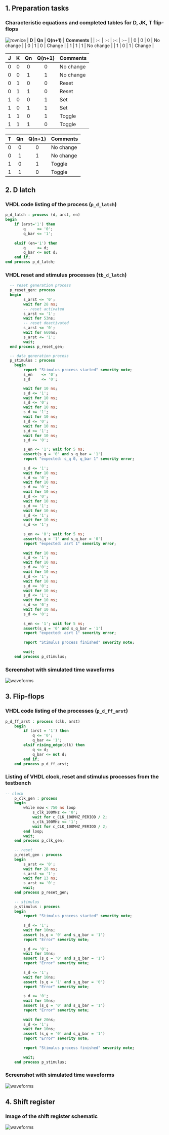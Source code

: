 ## 1. Preparation tasks
### Characteristic equations and completed tables for D, JK, T flip-flops
![rovnice](Images/rovnice.png)
| **D** | **Qn** | **Q(n+1)** | **Comments** |
| :-: | :-: | :-: | :-- |
| 0 | 0 | 0 | No change |
| 0 | 1 | 0 | Change |
| 1 | 1 | 1 | No change |
| 1 | 0 | 1 | Change |

| **J** | **K** | **Qn** | **Q(n+1)** | **Comments** |
| :-: | :-: | :-: | :-: | :-- |
| 0 | 0 | 0 | 0 | No change |
| 0 | 0 | 1 | 1 | No change |
| 0 | 1 | 0 | 0 | Reset |
| 0 | 1 | 1 | 0 | Reset |
| 1 | 0 | 0 | 1 | Set |
| 1 | 0 | 1 | 1 | Set |
| 1 | 1 | 0 | 1 | Toggle |
| 1 | 1 | 1 | 0 | Toggle |

| **T** | **Qn** | **Q(n+1)** | **Comments** |
| :-: | :-: | :-: | :-- |
| 0 | 0 | 0 | No change |
| 0 | 1 | 1 | No change |
| 1 | 0 | 1 | Toggle |
| 1 | 1 | 0 | Toggle |
 
## 2. D latch
### VHDL code listing of the process (`p_d_latch`)
```vhdl
p_d_latch : process (d, arst, en)
begin
    if (arst='1') then
        q     <= '0';
        q_bar <= '1';
        
    elsif (en='1') then
        q     <= d;
        q_bar <= not d;    
    end if;
end process p_d_latch;
```
### VHDL reset and stimulus processes (`tb_d_latch`)
```vhdl
  -- reset generation process
  p_reset_gen: process
  begin
        s_arst <= '0';
        wait for 28 ns;
        -- reset activated
        s_arst <= '1';
        wait for 53ns;
        -- reset deactivated
        s_arst <= '0';
        wait for 660ns;
        s_arst <= '1';
        wait;
  end process p_reset_gen;

  -- data generation process
  p_stimulus : process
    begin
        report "Stimulus process started" severity note;
        s_en    <= '0';
        s_d     <= '0';

        wait for 10 ns;
        s_d <= '1';
        wait for 10 ns;
        s_d <= '0';
        wait for 10 ns;
        s_d <= '1';
        wait for 10 ns;
        s_d <= '0';
        wait for 10 ns;
        s_d <= '1';
        wait for 10 ns;
        s_d <= '0';

        s_en <= '1'; wait for 5 ns;
        assert(s_q = '0' and s_q_bar = '1')
        report "expected: s_q 0, q_bar 1" severity error;
        
        s_d <= '1';
        wait for 10 ns;
        s_d <= '0';
        wait for 10 ns;
        s_d <= '0';
        wait for 10 ns;
        s_d <= '0';
        wait for 10 ns;
        s_d <= '1';
        wait for 10 ns;
        s_d <= '1';
        wait for 10 ns;
        s_d <= '1';
        
        s_en <= '0'; wait for 5 ns;
        assert(s_q = '1' and s_q_bar = '0') 
        report "expected: asrt 1" severity error;
        
        wait for 10 ns;
        s_d <= '1';
        wait for 10 ns;
        s_d <= '0';
        wait for 10 ns;
        s_d <= '1';
        wait for 10 ns;
        s_d <= '0';
        wait for 10 ns;
        s_d <= '1';
        wait for 10 ns;
        s_d <= '0';
        wait for 10 ns;
        s_d <= '0';      
        
        s_en <= '1'; wait for 5 ns;
        assert(s_q = '0' and s_q_bar = '1') 
        report "expected: asrt 1" severity error;
     
        report "Stimulus process finished" severity note;
        
        wait;
    end process p_stimulus;
```
### Screenshot with simulated time waveforms
![waveforms](Images/d_latch.png)
 
## 3. Flip-flops
### VHDL code listing of the processes (`p_d_ff_arst`)
```vhdl
p_d_ff_arst : process (clk, arst)
    begin                                                              
        if (arst = '1') then                                        
            q <= '0';                                                  
            q_bar <= '1';                                              
        elsif rising_edge(clk) then                                          
            q <= d;                                                    
            q_bar <= not d;                                            
        end if;                                                        
    end process p_d_ff_arst; 
```
### Listing of VHDL clock, reset and stimulus processes from the testbench
```vhdl
-- clock
    p_clk_gen : process
    begin
        while now < 750 ns loop         
            s_clk_100MHz <= '0';
            wait for c_CLK_100MHZ_PERIOD / 2;
            s_clk_100MHz <= '1';
            wait for c_CLK_100MHZ_PERIOD / 2;
        end loop;
        wait;                           
    end process p_clk_gen;
    
    -- reset
    p_reset_gen : process 
    begin
        s_arst <= '0';
        wait for 28 ns;
        s_arst <= '1';
        wait for 13 ns;
        s_arst <= '0';                
        wait;
    end process p_reset_gen;
    
    -- stimulus
    p_stimulus : process
    begin
        report "Stimulus process started" severity note;
        
        s_d <= '1';
        wait for 10ns;
        assert (s_q = '0' and s_q_bar = '1')
        report "Error" severity note;
        
        s_d <= '0';
        wait for 10ns;
        assert (s_q = '0' and s_q_bar = '1')
        report "Error" severity note;
        
        s_d <= '1';
        wait for 10ns;
        assert (s_q = '1' and s_q_bar = '0')
        report "Error" severity note;
       
        s_d <= '0';
        wait for 10ns;
        assert (s_q = '0' and s_q_bar = '1')
        report "Error" severity note;
        
        wait for 20ns;
        s_d <= '1';
        wait for 10ns;
        assert (s_q = '0' and s_q_bar = '1')
        report "Error" severity note;
 
        report "Stimulus process finished" severity note;
                
        wait;
    end process p_stimulus;
```
### Screenshot with simulated time waveforms
![waveforms](Images/d_ff_arst.png)
 
 
 
 
 
 
 
 
 
## 4. Shift register
### Image of the shift register schematic 
![waveforms](Images/idk.png)